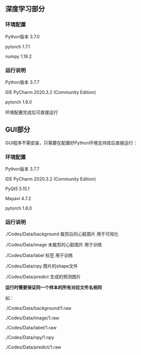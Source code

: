 ## 深度学习部分

### 环境配置

Python版本 3.7.0

pytorch 1.7.1

numpy 1.19.2

### 运行说明

Python版本 3.7.7

IDE PyCharm 2020.3.2 (Community Edition)

pytorch 1.8.0

环境配置完成后可直接运行
## GUI部分

GUI程序不需安装，只需要在配置好Python环境支持库后直接运行：

### 环境配置

Python版本 3.7.7

IDE PyCharm 2020.3.2 (Community Edition)

PyQt5 5.15.1

Mayavi 4.7.2

pytorch 1.8.0

### 运行说明

./Codes/Data/background 裁剪后的心脏图片 用于可视化

./Codes/Data/image 未裁剪的心脏图片 用于训练

./Codes/Data/label 标签 用于训练

./Codes/Data/npy 图片的shape文件

./Codes/Data/predict 生成的预测图片

**运行时需要保证同一个样本的所有对应文件名相同**

如：

./Codes/Data/background/1.raw

./Codes/Data/image/1.raw

./Codes/Data/label/1.raw

./Codes/Data/npy/1.npy

./Codes/Data/predict/1.raw

 